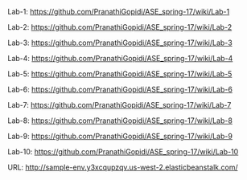 Lab-1: https://github.com/PranathiGopidi/ASE_spring-17/wiki/Lab-1

Lab-2: https://github.com/PranathiGopidi/ASE_spring-17/wiki/Lab-2

Lab-3: https://github.com/PranathiGopidi/ASE_spring-17/wiki/Lab-3

Lab-4: https://github.com/PranathiGopidi/ASE_spring-17/wiki/Lab-4

Lab-5: https://github.com/PranathiGopidi/ASE_spring-17/wiki/Lab-5

Lab-6: https://github.com/PranathiGopidi/ASE_spring-17/wiki/Lab-6

Lab-7: https://github.com/PranathiGopidi/ASE_spring-17/wiki/Lab-7

Lab-8: https://github.com/PranathiGopidi/ASE_spring-17/wiki/Lab-8

Lab-9: https://github.com/PranathiGopidi/ASE_spring-17/wiki/Lab-9

Lab-10: https://github.com/PranathiGopidi/ASE_spring-17/wiki/Lab-10

URL: http://sample-env.y3xcqupzqv.us-west-2.elasticbeanstalk.com/
